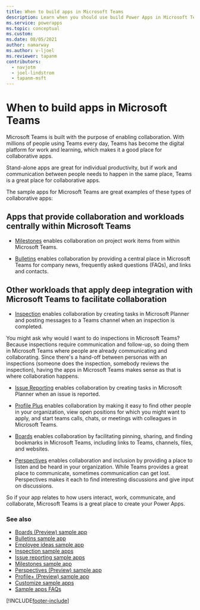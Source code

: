 ```yaml
---
title: When to build apps in Microsoft Teams
description: Learn when you should use build Power Apps in Microsoft Teams for collaborative apps.
ms.service: powerapps
ms.topic: conceptual
ms.custom: 
ms.date: 08/05/2021
author: namarway
ms.author: v-ljoel
ms.reviewer: tapanm
contributors:
  - navjotm
  - joel-lindstrom
  - tapanm-msft
---
```


# When to build apps in Microsoft Teams

Microsoft Teams is built with the purpose of enabling collaboration. With millions of people using Teams every day, Teams has become the digital platform for work and learning, which makes it a good place for collaborative apps.

Stand-alone apps are great for individual productivity, but if work and communication between people needs to happen in the same place, Teams is a great place for collaborative apps.

The sample apps for Microsoft Teams are great examples of these types of collaborative apps:

## Apps that provide collaboration and workloads centrally within Microsoft Teams

-   [Milestones](https://aka.ms/teamsmilestones) enables collaboration on  project work items from within Microsoft Teams.

-   [Bulletins](https://aka.ms/teamsbulletins) enables collaboration by  providing a central place in Microsoft Teams for company news, frequently  asked questions (FAQs), and links and contacts.

## Other workloads that apply deep integration with Microsoft Teams to facilitate collaboration

-   [Inspection](https://aka.ms/teamsinspection) enables collaboration by creating tasks in Microsoft Planner and posting messages to a Teams channel  when an inspection is completed.

You might ask why would I want to do inspections in Microsoft Teams? Because inspections require communication and follow-up, so doing them in Microsoft Teams where people are already communicating and collaborating. Since there's a hand-off between personas with an inspections (someone does the inspection, somebody reviews the inspection), having the apps in Microsoft Teams makes sense as that is where collaboration happens.

-   [Issue Reporting](https://aka.ms/teamsissuereporting) enables collaboration by creating tasks in Microsoft Planner when an issue is reported.

-   [Profile Plus](https://aka.ms/teamsprofileplus) enables collaboration by  making it easy to find other people in your organization, view open positions for which you might want to apply, and start teams calls, chats, or meetings with colleagues in Microsoft Teams.

-   [Boards](boards.md) enables collaboration by facilitating pinning, sharing, and finding bookmarks in Microsoft Teams, including links to Teams, channels, files, and websites.

-   [Perspectives](https://aka.ms/teamsperspectives) enables collaboration and  inclusion by providing a place to listen and be heard in your organization. While Teams provides a great place to communicate, sometimes communication can get lost. Perspectives makes it each to find interesting discussions and give input on discussions.

So if your app relates to how users interact, work, communicate, and collaborate, Microsoft Teams is a great place to create your Power Apps.

### See also

- [Boards (Preview) sample app](boards.md)
- [Bulletins sample app](bulletins.md)
- [Employee ideas sample app](employee-ideas.md)  
- [Inspection sample apps](inspection.md)  
- [Issue reporting sample apps](issue-reporting.md)
- [Milestones sample app](milestones.md)
- [Perspectives (Preview) sample app](perspectives.md)
- [Profile+ (Preview) sample app](profile-app.md)
- [Customize sample apps](customize-sample-apps.md)
- [Sample apps FAQs](sample-apps-faqs.md)

[!INCLUDE[footer-include](../includes/footer-banner.md)]
